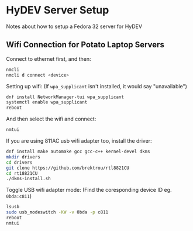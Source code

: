 # HyDEV Server Setup
Notes about how to setup a Fedora 32 server for HyDEV

## Wifi Connection for Potato Laptop Servers

Connect to ethernet first, and then:

```bash
nmcli
nmcli d connect <device>
```

Setting up wifi:
(If `wpa_supplicant` isn't installed, it would say "unavailable")

```bash
dnf install NetworkManager-tui wpa_supplicant
systemctl enable wpa_supplicant
reboot
```

And then select the wifi and connect:

```bash
nmtui
```

If you are using 811AC usb wifi adapter too, install the driver:

```bash
dnf install make automake gcc gcc-c++ kernel-devel dkms
mkdir drivers
cd drivers
git clone https://github.com/brektrou/rtl8821CU
cd rt18821CU
./dkms-install.sh
```

Toggle USB wifi adapter mode: (Find the coresponding device ID eg. `0bda:c811`)

```bash
lsusb
sudo usb_modeswitch -KW -v 0bda -p c811
reboot
nmtui
```



